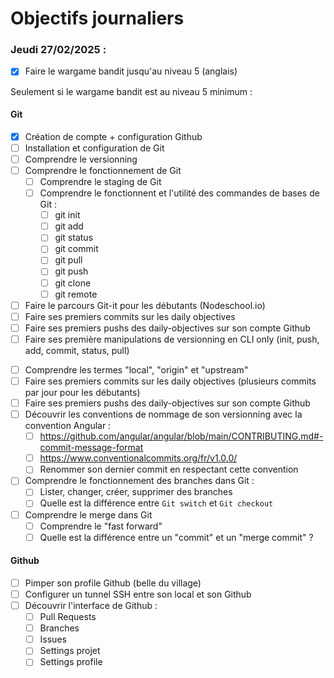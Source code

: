 # Objectifs journaliers

### Jeudi 27/02/2025 :

- [X] Faire le wargame bandit jusqu'au niveau 5 (anglais)

Seulement si le wargame bandit est au niveau 5 minimum :

#### Git

- [X] Création de compte + configuration Github
- [ ] Installation et configuration de Git
- [ ] Comprendre le versionning
- [ ] Comprendre le fonctionnement de Git
  - [ ] Comprendre le staging de Git
  - [ ] Comprendre le fonctionnent et l'utilité des commandes de bases de Git :
    - [ ] git init
    - [ ] git add
    - [ ] git status
    - [ ] git commit
    - [ ] git pull
    - [ ] git push
    - [ ] git clone
    - [ ] git remote
- [ ] Faire le parcours Git-it pour les débutants (Nodeschool.io)
- [ ] Faire ses premiers commits sur les daily objectives
- [ ] Faire ses premiers pushs des daily-objectives sur son compte Github
- [ ] Faire ses première manipulations de versionning en CLI only (init, push, add, commit, status, pull)

* [ ] Comprendre les termes "local", "origin" et "upstream"
* [ ] Faire ses premiers commits sur les daily objectives (plusieurs commits par jour pour les débutants)
* [ ] Faire ses premiers pushs des daily-objectives sur son compte Github
* [ ] Découvrir les conventions de nommage de son versionning avec la convention Angular :
  - [ ] https://github.com/angular/angular/blob/main/CONTRIBUTING.md#-commit-message-format
  - [ ] https://www.conventionalcommits.org/fr/v1.0.0/
  - [ ] Renommer son dernier commit en respectant cette convention
* [ ] Comprendre le fonctionnement des branches dans Git :
  - [ ] Lister, changer, créer, supprimer des branches
  - [ ] Quelle est la différence entre `Git switch` et `Git checkout`
* [ ] Comprendre le merge dans Git
  - [ ] Comprendre le "fast forward"
  - [ ] Quelle est la différence entre un "commit" et un "merge commit" ?

#### Github

- [ ] Pimper son profile Github (belle du village)
- [ ] Configurer un tunnel SSH entre son local et son Github
- [ ] Découvrir l'interface de Github :
  - [ ] Pull Requests
  - [ ] Branches
  - [ ] Issues
  - [ ] Settings projet
  - [ ] Settings profile

